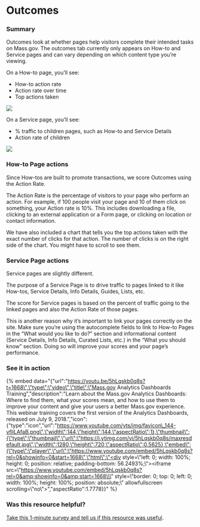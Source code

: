 # Outcomes

### Summary

Outcomes look at whether pages help visitors complete their intended tasks on Mass.gov. The outcomes tab currently only appears on How-to and Service pages and can vary depending on which content type you’re viewing.

On a How-to page, you’ll see:

* How-to action rate
* Action rate over time
* Top actions taken

![](https://cdn-images-1.medium.com/max/800/0*Po1wGVnr-RWdUKeD)

On a Service page, you’ll see:

* % traffic to children pages, such as How-to and Service Details
* Action rate of children

![](https://cdn-images-1.medium.com/max/800/0*pZHEtRfDpoWYeYZE)

### **How-to Page actions**

Since How-tos are built to promote transactions, we score Outcomes using the Action Rate.

The Action Rate is the percentage of visitors to your page who perform an action. For example, if 100 people visit your page and 10 of them click on something, your Action rate is 10%. This includes downloading a file, clicking to an external application or a Form page, or clicking on location or contact information.

We have also included a chart that tells you the top actions taken with the exact number of clicks for that action. The number of clicks is on the right side of the chart. You might have to scroll to see them.

### **Service Page actions**

Service pages are slightly different.

The purpose of a Service Page is to drive traffic to pages linked to it like How-tos, Service Details, Info Details, Guides, Lists, etc.

The score for Service pages is based on the percent of traffic going to the linked pages and also the Action Rate of those pages.

This is another reason why it’s important to link your pages correctly on the site. Make sure you’re using the autocomplete fields to link to How-to Pages in the “What would you like to do?” section and informational content \(Service Details, Info Details, Curated Lists, etc.\) in the “What you should know” section. Doing so will improve your scores and your page’s performance.

### See it in action

{% embed data="{\"url\":\"https://youtu.be/5hLqskb0q8s?t=1668\",\"type\":\"video\",\"title\":\"Mass.gov Analytics Dashboards Training\",\"description\":\"Learn about the Mass.gov Analytics Dashboards: Where to find them, what your scores mean, and how to use them to improve your content and give your users a better Mass.gov experience. This webinar training covers the first version of the Analytics Dashboards, released on July 9, 2018.\",\"icon\":{\"type\":\"icon\",\"url\":\"https://www.youtube.com/yts/img/favicon\_144-vfliLAfaB.png\",\"width\":144,\"height\":144,\"aspectRatio\":1},\"thumbnail\":{\"type\":\"thumbnail\",\"url\":\"https://i.ytimg.com/vi/5hLqskb0q8s/maxresdefault.jpg\",\"width\":1280,\"height\":720,\"aspectRatio\":0.5625},\"embed\":{\"type\":\"player\",\"url\":\"https://www.youtube.com/embed/5hLqskb0q8s?rel=0&showinfo=0&start=1668\",\"html\":\"<div style=\\\"left: 0; width: 100%; height: 0; position: relative; padding-bottom: 56.2493%;\\\"><iframe src=\\\"https://www.youtube.com/embed/5hLqskb0q8s?rel=0&amp;showinfo=0&amp;start=1668\\\" style=\\\"border: 0; top: 0; left: 0; width: 100%; height: 100%; position: absolute;\\\" allowfullscreen scrolling=\\\"no\\\"></iframe></div>\",\"aspectRatio\":1.7778}}" %}

### Was this resource helpful?

[Take this 1-minute survey and tell us if this resource was useful](https://massgov.formstack.com/forms/resource_library_feedback?Article=Outcomes).

